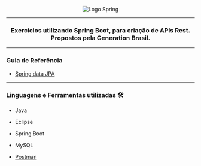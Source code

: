 
<div align ="center">
  
![Logo Spring](https://i.imgur.com/BCIWkyk.png)

<hr>
  
### Exercícios utilizando Spring Boot, para criação de APIs Rest. Propostos pela Generation Brasil.
<hr>
</div>

### Guia de Referência
- <a href="https://github.com/Biellms/SpringBoot/blob/main/Documentação/Guia%20Jpa.pdf" target="_blank"><p target="_blank">Spring data JPA</a>

<hr>

### **Linguagens e Ferramentas utilizadas** 🛠
- Java
- Eclipse
- Spring Boot
- MySQL

- <a href="https://github.com/Biellms/SpringBoot/tree/main/Postman" target="_blank"><p target="_blank">Postman</a>
